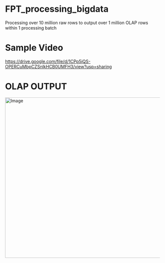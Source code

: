 # FPT_processing_bigdata
Processing over 10 million raw rows to output over 1 million OLAP rows within 1 processing batch

# Sample Video
https://drive.google.com/file/d/1CPp5jQS-OPERCuMbpCZSnlkHCB0UMFH3/view?usp=sharing

# OLAP OUTPUT
<img width="1030" height="522" alt="Image" src="https://github.com/user-attachments/assets/f872ec2a-77d4-4f71-b3a5-a07dd1ecf447" />


